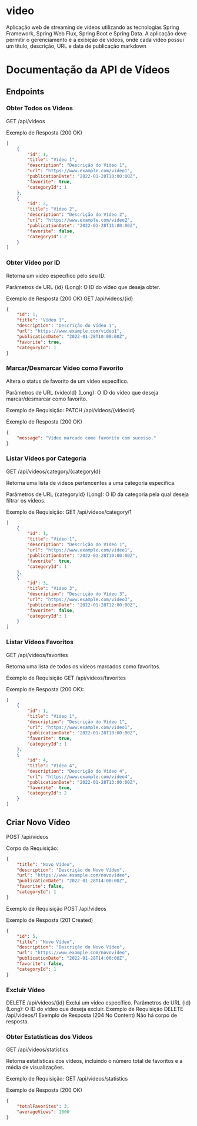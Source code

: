 # video
Aplicação web de streaming de vídeos utilizando as tecnologias Spring Framework, Spring Web Flux, Spring Boot e Spring Data. A aplicação deve permitir o gerenciamento e a exibição de vídeos, onde cada vídeo possui um título, descrição, URL e data de publicação 
markdown

# Documentação da API de Vídeos

## Endpoints

### Obter Todos os Vídeos

GET /api/videos

Exemplo de Resposta (200 OK)
```json
[
    {
        "id": 1,
        "title": "Vídeo 1",
        "description": "Descrição do Vídeo 1",
        "url": "https://www.example.com/video1",
        "publicationDate": "2022-01-28T10:00:00Z",
        "favorite": true,
        "categoryId": 1
    },
    {
        "id": 2,
        "title": "Vídeo 2",
        "description": "Descrição do Vídeo 2",
        "url": "https://www.example.com/video2",
        "publicationDate": "2022-01-28T11:00:00Z",
        "favorite": false,
        "categoryId": 2
    }
]
```
### Obter Vídeo por ID
Retorna um vídeo específico pelo seu ID.

Parâmetros de URL
{id} (Long): O ID do vídeo que deseja obter.

Exemplo de Resposta (200 OK)
GET /api/videos/{id}

```json
{
    "id": 1,
    "title": "Vídeo 1",
    "description": "Descrição do Vídeo 1",
    "url": "https://www.example.com/video1",
    "publicationDate": "2022-01-28T10:00:00Z",
    "favorite": true,
    "categoryId": 1
}
```
### Marcar/Desmarcar Vídeo como Favorito
Altera o status de favorito de um vídeo específico.

Parâmetros de URL
{videoId} (Long): O ID do vídeo que deseja marcar/desmarcar como favorito.

Exemplo de Requisição:
PATCH /api/videos/{videoId}

Exemplo de Resposta (200 OK)

```json
{
    "message": "Vídeo marcado como favorito com sucesso."
}
```

### Listar Vídeos por Categoria
GET /api/videos/category/{categoryId}

Retorna uma lista de vídeos pertencentes a uma categoria específica.

Parâmetros de URL
{categoryId} (Long): O ID da categoria pela qual deseja filtrar os vídeos.

Exemplo de Requisição:
GET /api/videos/category/1

```json
[
    {
        "id": 1,
        "title": "Vídeo 1",
        "description": "Descrição do Vídeo 1",
        "url": "https://www.example.com/video1",
        "publicationDate": "2022-01-28T10:00:00Z",
        "favorite": true,
        "categoryId": 1
    },
    {
        "id": 3,
        "title": "Vídeo 3",
        "description": "Descrição do Vídeo 3",
        "url": "https://www.example.com/video3",
        "publicationDate": "2022-01-28T12:00:00Z",
        "favorite": false,
        "categoryId": 1
    }
]
```

### Listar Vídeos Favoritos
GET /api/videos/favorites

Retorna uma lista de todos os vídeos marcados como favoritos.

Exemplo de Requisição
GET /api/videos/favorites

Exemplo de Resposta (200 OK):

```json
[
    {
        "id": 1,
        "title": "Vídeo 1",
        "description": "Descrição do Vídeo 1",
        "url": "https://www.example.com/video1",
        "publicationDate": "2022-01-28T10:00:00Z",
        "favorite": true,
        "categoryId": 1
    },
    {
        "id": 4,
        "title": "Vídeo 4",
        "description": "Descrição do Vídeo 4",
        "url": "https://www.example.com/video4",
        "publicationDate": "2022-01-28T13:00:00Z",
        "favorite": true,
        "categoryId": 2
    }
]
```
## Criar Novo Vídeo
POST /api/videos

Corpo da Requisição:

```json
{
    "title": "Novo Vídeo",
    "description": "Descrição do Novo Vídeo",
    "url": "https://www.example.com/novovideo",
    "publicationDate": "2022-01-28T14:00:00Z",
    "favorite": false,
    "categoryId": 1
}
```
Exemplo de Requisição
POST /api/videos

Exemplo de Resposta (201 Created)

```json
{
    "id": 5,
    "title": "Novo Vídeo",
    "description": "Descrição do Novo Vídeo",
    "url": "https://www.example.com/novovideo",
    "publicationDate": "2022-01-28T14:00:00Z",
    "favorite": false,
    "categoryId": 1
}
```
### Excluir Vídeo
DELETE /api/videos/{id}
Exclui um vídeo específico.
Parâmetros de URL
{id} (Long): O ID do vídeo que deseja excluir.
Exemplo de Requisição
DELETE /api/videos/1
Exemplo de Resposta (204 No Content)
Não há corpo de resposta.

### Obter Estatísticas dos Vídeos
GET /api/videos/statistics

Retorna estatísticas dos vídeos, incluindo o número total de favoritos e a média de visualizações.

Exemplo de Requisição:
GET /api/videos/statistics

Exemplo de Resposta (200 OK)

```json
{
    "totalFavorites": 3,
    "averageViews": 1000
}
```

